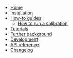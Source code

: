 <!---
Navigation specification

See https://oprypin.github.io/mkdocs-literate-nav/
-->
- [Home](index.md)
- [Installation](installation.md)
- [How-to guides](how-to-guides/index.md)
    - [How to run a calibration](how-to-guides/how-to-run-a-calibration.py)
- [Tutorials](tutorials/index.md)
- [Further background](further-background/index.md)
- [Development](development.md)
- [API reference](api/openscm_calibration/)
- [Changelog](changelog.md)
